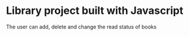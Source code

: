 # Library project built with Javascript
The user can add, delete and change the read status of books

